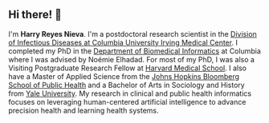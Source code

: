 ## Hi there! 👋

I'm **Harry Reyes Nieva**. I'm a postdoctoral research scientist in the [Division of Infectious Diseases at Columbia University Irving Medical Center](https://www.infectiousdiseases.cuimc.columbia.edu/). I completed my PhD in the [Department of Biomedical Informatics](https://www.dbmi.columbia.edu/) at Columbia where I was advised by Noémie Elhadad. For most of my PhD, I was also a Visiting Postgraduate Research Fellow at [Harvard Medical School](https://hms.harvard.edu/). I also have a Master of Applied Science from the [Johns Hopkins Bloomberg School of Public Health](https://publichealth.jhu.edu/) and a Bachelor of Arts in Sociology and History from [Yale University](https://www.yale.edu/). My research in clinical and public health informatics focuses on leveraging human-centered artificial intelligence to advance precision health and learning health systems.
<!--
**harryreyesnieva/harryreyesnieva** is a ✨ _special_ ✨ repository because its `README.md` (this file) appears on your GitHub profile.

Here are some ideas to get you started:

- 🔭 I’m currently working on ...
- 🌱 I’m currently learning ...
- 👯 I’m looking to collaborate on ...
- 🤔 I’m looking for help with ...
- 💬 Ask me about ...
- 📫 How to reach me: ...
- 😄 Pronouns: ...
- ⚡ Fun fact: ...
 My work often examines, develops, and applies approaches involving machine learning, natural language processing, and spatio-temporal analysis in addition to traditional biostatistics and epidemiology. I am particularly interested in using and interrogating multimodal data sources and the vast toolbox that computational learning offers to better understand, improve, and facilitate study of health in populations and communities.

-->
